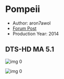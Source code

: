 # Pompeii

* Author: aron7awol
* [Forum Post](https://www.avsforum.com/threads/bass-eq-for-filtered-movies.2995212/post-57761078)
* Production Year: 2014

## DTS-HD MA 5.1

![img 0](https://i.imgur.com/9GEI1ZA.jpg)

![img 0](https://i.imgur.com/VhH9rAX.jpg)

